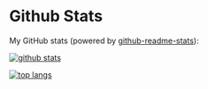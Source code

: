 # Github Stats

My GitHub stats (powered by [github-readme-stats](https://github.com/shwetarkadam/github-readme-stats)):

[![github stats](https://github-readme-stats.vercel.app/api?username=shwetarkadam&show_icons=true&hide_title=true&hide_border=true)](https://shweta.io)

[![top langs](https://github-readme-stats.vercel.app/api/top-langs/?username=shwetarkadam&layout=compact&hide_border=true)](https://shweta.io)
